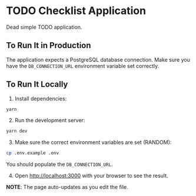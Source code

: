 # TODO Checklist Application

Dead simple TODO application.

## To Run It in Production

The application expects a PostgreSQL database connection. Make sure you have the `DB_CONNECTION_URL` environment variable set correctly.

## To Run It Locally

1) Install dependencies:

```bash
yarn
```

2) Run the development server:

```bash
yarn dev
```

3) Make sure the correct environment variables are set (RANDOM):

```bash
cp .env.example .env
```

You should populate the `DB_CONNECTION_URL`.

4) Open [http://localhost:3000](http://localhost:3000) with your browser to see the result.

**NOTE**: The page auto-updates as you edit the file.

